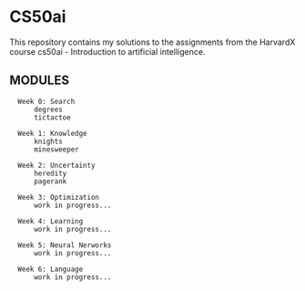 # CS50ai

This repository contains my solutions to the assignments from the HarvardX course cs50ai - Introduction to artificial intelligence.


## MODULES

      Week 0: Search
          degrees
          tictactoe
      
      Week 1: Knowledge
          knights
          minesweeper
      
      Week 2: Uncertainty
          heredity
          pagerank
      
      Week 3: Optimization
          work in progress...
      
      Week 4: Learning
          work in progress...
      
      Week 5: Neural Nerworks
          work in progress...
      
      Week 6: Language
          work in progress...
